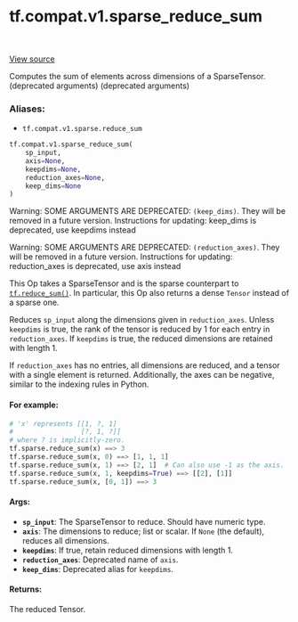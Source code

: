 <div itemscope itemtype="http://developers.google.com/ReferenceObject">
<meta itemprop="name" content="tf.compat.v1.sparse_reduce_sum" />
<meta itemprop="path" content="Stable" />
</div>

# tf.compat.v1.sparse_reduce_sum

<!-- Insert buttons -->

<table class="tfo-notebook-buttons tfo-api" align="left">
</table>

<a target="_blank" href="/code/stable/tensorflow/python/ops/sparse_ops.py">View source</a>



<!-- Start diff -->
Computes the sum of elements across dimensions of a SparseTensor. (deprecated arguments) (deprecated arguments)

### Aliases:

* `tf.compat.v1.sparse.reduce_sum`


``` python
tf.compat.v1.sparse_reduce_sum(
    sp_input,
    axis=None,
    keepdims=None,
    reduction_axes=None,
    keep_dims=None
)
```



<!-- Placeholder for "Used in" -->

Warning: SOME ARGUMENTS ARE DEPRECATED: `(keep_dims)`. They will be removed in a future version.
Instructions for updating:
keep_dims is deprecated, use keepdims instead

Warning: SOME ARGUMENTS ARE DEPRECATED: `(reduction_axes)`. They will be removed in a future version.
Instructions for updating:
reduction_axes is deprecated, use axis instead

This Op takes a SparseTensor and is the sparse counterpart to
<a href="../../../tf/math/reduce_sum.md"><code>tf.reduce_sum()</code></a>.  In particular, this Op also returns a dense `Tensor`
instead of a sparse one.

Reduces `sp_input` along the dimensions given in `reduction_axes`.  Unless
`keepdims` is true, the rank of the tensor is reduced by 1 for each entry in
`reduction_axes`. If `keepdims` is true, the reduced dimensions are retained
with length 1.

If `reduction_axes` has no entries, all dimensions are reduced, and a tensor
with a single element is returned.  Additionally, the axes can be negative,
similar to the indexing rules in Python.

#### For example:



```python
# 'x' represents [[1, ?, 1]
#                 [?, 1, ?]]
# where ? is implicitly-zero.
tf.sparse.reduce_sum(x) ==> 3
tf.sparse.reduce_sum(x, 0) ==> [1, 1, 1]
tf.sparse.reduce_sum(x, 1) ==> [2, 1]  # Can also use -1 as the axis.
tf.sparse.reduce_sum(x, 1, keepdims=True) ==> [[2], [1]]
tf.sparse.reduce_sum(x, [0, 1]) ==> 3
```

#### Args:


* <b>`sp_input`</b>: The SparseTensor to reduce. Should have numeric type.
* <b>`axis`</b>: The dimensions to reduce; list or scalar. If `None` (the
  default), reduces all dimensions.
* <b>`keepdims`</b>: If true, retain reduced dimensions with length 1.
* <b>`reduction_axes`</b>: Deprecated name of `axis`.
* <b>`keep_dims`</b>: Deprecated alias for `keepdims`.


#### Returns:

The reduced Tensor.
